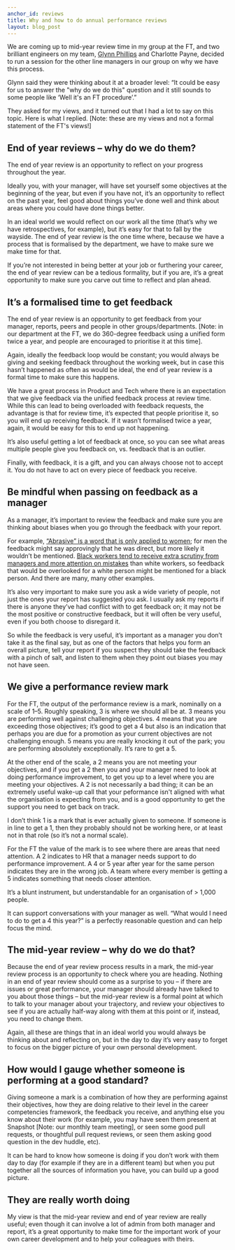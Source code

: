 ```yaml
---
anchor_id: reviews
title: Why and how to do annual performance reviews
layout: blog_post
---
```


We are coming up to mid-year review time in my group at the FT, and two brilliant engineers on my team, [Glynn Phillips](https://twitter.com/GlynnPhillips) and Charlotte Payne, decided to run a session for the other line managers in our group on why we have this process.

Glynn said they were thinking about it at a broader level: “It could be easy for us to answer the "why do we do this" question and it still sounds to some people like ‘Well it's an FT procedure’.”

They asked for my views, and it turned out that I had a lot to say on this topic. Here is what I replied. [Note: these are my views and not a formal statement of the FT's views!]

## End of year reviews – why do we do them?

The end of year review is an opportunity to reflect on your progress throughout the year.

Ideally you, with your manager, will have set yourself some objectives at the beginning of the year, but even if you have not, it’s an opportunity to reflect on the past year, feel good about things you’ve done well and think about areas where you could have done things better. 

In an ideal world we would reflect on our work all the time (that’s why we have retrospectives, for example), but it’s easy for that to fall by the wayside. The end of year review is the one time where, because we have a process that is formalised by the department, we have to make sure we make time for that.

If you’re not interested in being better at your job or furthering your career, the end of year review can be a tedious formality, but if you are, it’s a great opportunity to make sure you carve out time to reflect and plan ahead.

## It’s a formalised time to get feedback

The end of year review is an opportunity to get feedback from your manager, reports, peers and people in other groups/departments. [Note: in our department at the FT, we do 360-degree feedback using a unified form twice a year, and people are encouraged to prioritise it at this time].

Again, ideally the feedback loop would be constant; you would always be giving and seeking feedback throughout the working week, but in case this hasn’t happened as often as would be ideal, the end of year review is a formal time to make sure this happens.

We have a great process in Product and Tech where there is an expectation that we give feedback via the unified feedback process at review time. While this can lead to being overloaded with feedback requests, the advantage is that for review time, it’s expected that people prioritise it, so you will end up receiving feedback. If it wasn’t formalised twice a year, again, it would be easy for this to end up not happening.

It’s also useful getting a lot of feedback at once, so you can see what areas multiple people give you feedback on, vs. feedback that is an outlier.

Finally, with feedback, it is a gift, and you can always choose not to accept it. You do not have to act on every piece of feedback you receive.

## Be mindful when passing on feedback as a manager

As a manager, it’s important to review the feedback and make sure you are thinking about biases when you go through the feedback with your report.

For example, [“Abrasive” is a word that is only applied to women](https://web.stanford.edu/dept/radiology/cgi-bin/raddiversity/wp-content/uploads/2017/12/TheAbrasivenessTrap.pdf); for men the feedback might say approvingly that he was direct, but more likely it wouldn’t be mentioned. [Black workers tend to receive extra scrutiny from managers and more attention on mistakes](https://www.theatlantic.com/business/archive/2015/10/why-black-workers-really-do-need-to-be-twice-as-good/409276/) than white workers, so feedback that would be overlooked for a white person might be mentioned for a black person. And there are many, many other examples.

It’s also very important to make sure you ask a wide variety of people, not just the ones your report has suggested you ask. I usually ask my reports if there is anyone they’ve had conflict with to get feedback on; it may not be the most positive or constructive feedback, but it will often be very useful, even if you both choose to disregard it.

So while the feedback is very useful, it’s important as a manager you don’t take it as the final say, but as one of the factors that helps you form an overall picture, tell your report if you suspect they should take the feedback with a pinch of salt, and listen to them when they point out biases you may not have seen.

## We give a performance review mark

For the FT, the output of the performance review is a mark, nominally on a scale of 1–5. Roughly speaking, 3 is where we should all be at. 3 means you are performing well against challenging objectives. 4 means that you are exceeding those objectives; it’s good to get a 4 but also is an indication that perhaps you are due for a promotion as your current objectives are not challenging enough. 5 means you are really knocking it out of the park; you are performing absolutely exceptionally. It’s rare to get a 5.

At the other end of the scale, a 2 means you are not meeting your objectives, and if you get a 2 then you and your manager need to look at doing performance improvement, to get you up to a level where you are meeting your objectives. A 2 is not necessarily a bad thing; it can be an extremely useful wake-up call that your peformance isn't aligned with what the organisation is expecting from you, and is a good opportunity to get the support you need to get back on track.

I don’t think 1 is a mark that is ever actually given to someone. If someone is in line to get a 1, then they probably should not be working here, or at least not in that role (so it’s not a normal scale).

For the FT the value of the mark is to see where there are areas that need attention. A 2 indicates to HR that a manager needs support to do performance improvement. A 4 or 5 year after year for the same person indicates they are in the wrong job. A team where every member is getting a 5 indicates something that needs closer attention.

It’s a blunt instrument, but understandable for an organisation of > 1,000 people.

It can support conversations with your manager as well. “What would I need to do to get a 4 this year?” is a perfectly reasonable question and can help focus the mind.

## The mid-year review – why do we do that?

Because the end of year review process results in a mark, the mid-year review process is an opportunity to check where you are heading. Nothing in an end of year review should come as a surprise to you – if there are issues or great performance, your manager should already have talked to you about those things – but the mid-year review is a formal point at which to talk to your manager about your trajectory, and review your objectives to see if you are actually half-way along with them at this point or if, instead, you need to change them.

Again, all these are things that in an ideal world you would always be thinking about and reflecting on, but in the day to day it’s very easy to forget to focus on the bigger picture of your own personal development.

## How would I gauge whether someone is performing at a good standard?

Giving someone a mark is a combination of how they are performing against their objectives, how they are doing relative to their level in the career competencies framework, the feedback you receive, and anything else you know about their work (for example, you may have seen them present at Snapshot [Note: our monthly team meeting], or seen some good pull requests, or thoughtful pull request reviews, or seen them asking good question in the dev huddle, etc).

It can be hard to know how someone is doing if you don’t work with them day to day (for example if they are in a different team) but when you put together all the sources of information you have, you can build up a good picture.

## They are really worth doing

My view is that the mid-year review and end of year review are really useful; even though it can involve a lot of admin from both manager and report, it’s a great opportunity to make time for the important work of your own career development and to help your colleagues with theirs.
